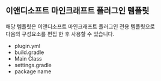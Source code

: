 ## 이앤디소프트 마인크래프트 플러그인 템플릿
해당 템플릿은 이앤디소프트 마인크래프트 플러그인 전용 템플릿으로<br>
다음의 구성요소를 편집 한 후 사용할 수 있습니다.<br>
* plugin.yml
* build.gradle
* Main Class
* settings.gradle
* package name 
